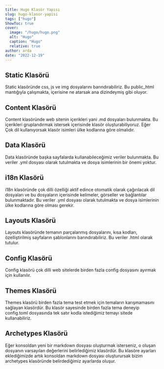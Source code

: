 ```yaml
---
title: Hugo Klasör Yapısı
slug: hugo-klasor-yapisi
tags: ["hugo"]
ShowToc: true
cover:
  image: "/hugo/hugo.png"
  alt: "Hugo"
  caption: "Hugo"
  relative: true
author: arda
date: "2022-12-19"
---
```


## Static Klasörü

Static klasöründe css, js ve img dosyalarını barındırabiliriz. Bu public_html mantığıyla çalışmakta, içerisine ne atarsak ana dizindeymiş gibi oluyor.

## Content Klasörü

Content klasöründe web sitenin içerikleri yani .md dosyaları bulunmakta. Bu içerikleri gruplandırmak istersek içerisinde klasör oluşturabiliyoruz. Eğer Çok dil kullanıyorsak klasör isimleri ülke kodlarına göre olmalıdır.

## Data Klasörü

Data klasöründe başka sayfalarda kullanabileceğimiz veriler bulunmakta. Bu veriler .yml dosyası olarak tutulmakta ve dosya isimlerinin bir önemi yoktur.

## i18n Klasörü

i18n klasöründe çok dilli özelliği aktif edince otomatik olarak çağırılacak dil dosyaları ve bu dosyaların içerisinde kelimeler, görseller ve bağlantılar bulunmaktadır. Bu veriler .yml dosyası olarak tutulmakta ve dosya isimlerinin ülke kodlarına göre olması gerekir.

## Layouts Klasörü

Layouts klasöründe temanın parçalanmış dosyalarını, kısa kodları, özelliştirilmiş sayfaların şablonlarını barındırabiliriz. Bu veriler .html olarak tutulur.

## Config Klasörü

Config klasörü çok dilli web sitelerde birden fazla config dosyasını ayırmak için kullanılır.

## Themes Klasörü

Themes klasörü birden fazla tema test etmek için temaların karışmamasını sağlayan klasördür. Bu klasör sayesinde birden fazla tema deneyip config.toml dosyasında tek satır kodla istediğimiz temayı sitede kullanabiliriz.

## Archetypes Klasörü

Eğer konsoldan yeni bir markdown dosyası oluşturmak isterseniz, o oluşan dosyanın varsayılan değerlerini belirlediğimiz klasördür. Bu klasöre ayarları eklediğimizde artık konsoldan markdown dosyası oluşturursak bizim archetypes klasöründe belirdediğimiz ayarlarda oluşur.